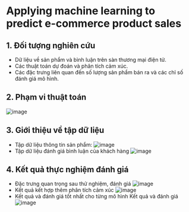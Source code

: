 # Applying machine learning to predict e-commerce product sales
## 1. Đối tượng nghiên cứu
- Dữ liệu về sản phẩm và bình luận trên sàn thương
mại điện tử.
- Các thuật toán dự đoán và phân tích cảm xúc.
- Các đặc trưng liên quan đến số lượng sản phẩm
bán ra và các chỉ số đánh giá mô hình.
## 2. Phạm vi thuật toán 
![image](https://github.com/user-attachments/assets/92faceb5-bf49-4668-ac3c-d778094ee9ae)

## 3. Giới thiệu về tập dữ liệu 
- Tập dữ liệu thông tin sản phẩm:
![image](https://github.com/user-attachments/assets/17b14c3c-b61b-4b1b-9f06-025cb5a052db)
- Tập dữ liệu đánh giá bình luận của khách hàng
![image](https://github.com/user-attachments/assets/4fca9af9-c30b-47f5-8cd9-854cbdfc4660)
## 4. Kết quả thực nghiệm đánh giá
- Đặc trưng quan trọng sau thử nghiệm, đánh giá
![image](https://github.com/user-attachments/assets/223dad77-5189-4339-839e-055b52e02189)
-  Kết quả kết hợp thêm phân tích cảm xúc
![image](https://github.com/user-attachments/assets/52b6eedc-e11b-4351-bc14-75dfa01c95e8)
- Kết quả và đánh giá tốt nhất cho từng mô hình
Kết quả và đánh giá
![image](https://github.com/user-attachments/assets/9f7fa1f9-e9ca-4773-98c0-a0dbbad08921)




